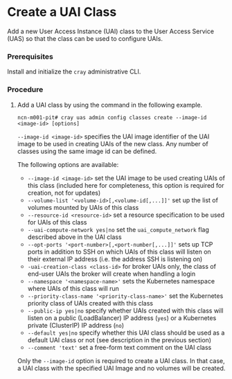 # Create a UAI Class

Add a new User Access Instance (UAI) class to the User Access Service (UAS) so that the class can be used to configure UAIs.

### Prerequisites

Install and initialize the `cray` administrative CLI.

### Procedure

1.  Add a UAI class by using the command in the following example.

    ```
    ncn-m001-pit# cray uas admin config classes create --image-id <image-id> [options]
    ```
    `--image-id <image-id>` specifies the UAI image identifier of the UAI image to be used in creating UAIs of the new class. Any number of classes using the same image id can be defined.

    The following options are available:

    * `--image-id <image-id>` set the UAI image to be used creating UAIs of this class (included here for completeness, this option is required for creation, not for updates)
    * `--volume-list '<volume-id>[,<volume-id[,...]]'` set up the list of volumes mounted by UAIs of this class
    * `--resource-id <resource-id>` set a resource specification to be used for UAIs of this class
    * `--uai-compute-network yes|no` set the `uai_compute_network` flag described above in the UAI class
    * `--opt-ports '<port-number>[,<port-number[,...]]'` sets up TCP ports in addition to SSH on which UAIs of this class will listen on their external IP address (i.e. the address SSH is listening on)
    * `-uai-creation-class <class-id>` for broker UAIs only, the class of end-user UAIs the broker will create when handling a login
    * `--namespace '<namespace-name>'` sets the Kubernetes namespace where UAIs of this class will run
    * `--priority-class-name '<priority-class-name>'` set the Kubernetes priority class of UAIs created with this class
    * `--public-ip yes|no` specify whether UAIs created with this class will listen on a public (LoadBalancer) IP address (`yes`) or a Kubernetes private (ClusterIP) IP address (`no`)
    * `--default yes|no` specify whether this UAI class should be used as a default UAI class or not (see description in the previous section)
    * `--comment 'text'` set a free-form text comment on the UAI class

    Only the `--image-id` option is required to create a UAI class. In that case, a UAI class with the specified UAI Image and no volumes will be created.

